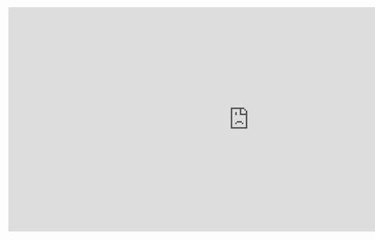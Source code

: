 <p><iframe src="https://www.youtube.com/embed/SC4xMk98Pdc?autoplay=1" width="960" height="447" frameborder="0" allowfullscreen="allowfullscreen"></iframe></p>
